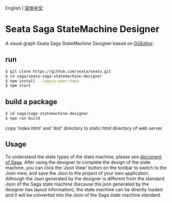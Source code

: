 English | [简体中文](README.zh-CN.md)

# Seata Saga StateMachine Designer

A visual graph Seata Saga StateMachine Designer based on [GGEditor](https://github.com/alibaba/GGEditor).

## run

```sh
$ git clone https://github.com/seata/seata.git
$ cd saga/seata-saga-statemachine-designer
$ npm install --legacy-peer-deps
$ npm start
```

## build a package
```sh
$ cd saga/saga-statemachine-designer
$ npm run build
```

copy 'index.html' and 'dist' directory to static html directory of web server

## Usage
To understand the state types of the state machine, please see [document of Saga](https://seata.io/zh-cn/docs/user/saga.html). After using the designer to complete the design of the state machine, you can click the 'Json View' button on the toolbar to switch to the Json view, and save the Json to the project of your own application. Although the Json generated by the designer is different from the standard Json of the Saga state machine (because the json generated by the designer has layout information), the state machine can be directly loaded and it will be converted into the Json of the Saga state machine standard.
